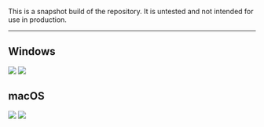 This is a snapshot build of the repository.
It is untested and not intended for use in production.

----

## Windows
[![](https://img.shields.io/github/downloads/manga-download/haruneko/{TAG}/{WIN_64_ZIP}.svg?label=Windows%2064-Bit%20Portable%20%28zip%29&logo=windows&logoColor=00a1f1)](https://github.com/manga-download/haruneko/releases/download/{TAG}/{WIN_64_ZIP})
[![](https://img.shields.io/github/downloads/manga-download/haruneko/{TAG}/{WIN_32_ZIP}.svg?label=Windows%2032-Bit%20Portable%20%28zip%29&logo=windows&logoColor=00a1f1)](https://github.com/manga-download/haruneko/releases/download/{TAG}/{WIN_32_ZIP})

## macOS
[![](https://img.shields.io/github/downloads/manga-download/haruneko/{TAG}/{MACOS_X64_DMG}.svg?label=macOS%2064-Bit%20%28dmg%29&logo=apple&logoColor=%23a2aaad)](https://github.com/manga-download/haruneko/releases/download/{TAG}/{MACOS_X64_DMG})
[![](https://img.shields.io/github/downloads/manga-download/haruneko/{TAG}/{MACOS_ARM64_DMG}.svg?label=macOS%2064-Bit%20%28dmg%29&logo=apple&logoColor=%23a2aaad)](https://github.com/manga-download/haruneko/releases/download/{TAG}/{MACOS_ARM64_DMG})